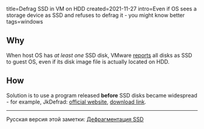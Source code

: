 title=Defrag SSD in VM on HDD
created=2021-11-27
intro=Even if OS sees a storage device as SSD and refuses to defrag it - you might know better
tags=windows

Why
---

When host OS has _at least one_ SSD disk,
VMware [reports][vmware-ssd] all disks as SSD to guest OS,
even if its disk image file is actually located on HDD.

[vmware-ssd]: https://docs.vmware.com/en/VMware-Workstation-Player-for-Linux/16.0/com.vmware.player.linux.using.doc/GUID-3FBBB031-D8BA-4D02-99C2-282F806F47E8.html

How
---

Solution is to use a program released **before** SSD disks became widespread -
for example, JkDefrad: [official website][jkdefrag.site], [download link][jkdefrag.exe].

[jkdefrag.site]: https://www.kessels.com/JkDefrag/
[jkdefrag.exe]: ../unlisted/JkDefrag.exe

----

Русская версия этой заметки: [Дефрагментация SSD](../ru/%D0%B4%D0%B5%D1%84%D1%80%D0%B0%D0%B3%D0%BC%D0%B5%D0%BD%D1%82%D0%B0%D1%86%D0%B8%D1%8F-ssd.html)
